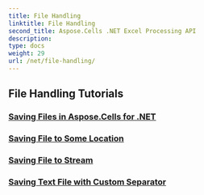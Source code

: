 ```yaml
---
title: File Handling
linktitle: File Handling
second_title: Aspose.Cells .NET Excel Processing API
description: 
type: docs
weight: 29
url: /net/file-handling/
---
```


## File Handling Tutorials
### [Saving Files in Aspose.Cells for .NET](./file-saving-files-in-aspose-cells-for-net/)
### [Saving File to Some Location](./file-saving-file-to-some-location/)
### [Saving File to Stream](./file-saving-file-to-stream/)
### [Saving Text File with Custom Separator](./file-saving-text-file-with-custom-separator/)